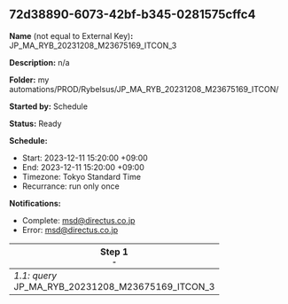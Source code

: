 ## 72d38890-6073-42bf-b345-0281575cffc4

**Name** (not equal to External Key)**:** JP_MA_RYB_20231208_M23675169_ITCON_3

**Description:** n/a

**Folder:** my automations/PROD/Rybelsus/JP_MA_RYB_20231208_M23675169_ITCON/

**Started by:** Schedule

**Status:** Ready

**Schedule:**

* Start: 2023-12-11 15:20:00 +09:00
* End: 2023-12-11 15:20:00 +09:00
* Timezone: Tokyo Standard Time
* Recurrance: run only once

**Notifications:**

* Complete: msd@directus.co.jp
* Error: msd@directus.co.jp

| Step 1<br>_<small>-</small>_ |
| --- |
| _1.1: query_<br>JP_MA_RYB_20231208_M23675169_ITCON_3 |
